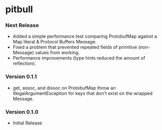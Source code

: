 # pitbull

### Next Release

* Added a simple performance test comparing ProtobufMap against a Map literal & Protocol Buffers Message.
* Fixed a problem that prevented repeated fields of primitive (non-Message) values from working.
* Performance improvements (type hints reduced the amount of reflection).

### Version 0.1.1

* get, assoc, and dissoc on ProtobufMap throw an IllegalArgumentException for 
  keys that don't exist on the wrapped Message.

### Version 0.1.0

* Initial Release
